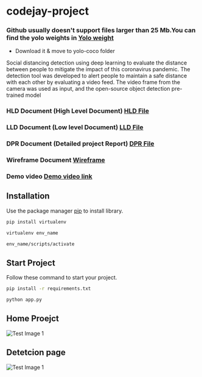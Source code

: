 # codejay-project

### Github usually doesn't support files larger than 25 Mb.You can find the yolo weights in [Yolo weight](https://drive.google.com/file/d/1QrGGrZl-K2z9IH410o9oeGvbKdIDjGIS/view?usp=sharing) 
* Download it & move to yolo-coco folder

Social distancing detection using deep learning to evaluate the distance between
people to mitigate the impact of this coronavirus pandemic. The detection tool
was developed to alert people to maintain a safe distance with each other by
evaluating a video feed. The video frame from the camera was used as input, and
the open-source object detection pre-trained model

### HLD Document (High Level Document) [HLD File](https://drive.google.com/file/d/10gd_V6mi0H4nYhZZ2P9zfwKZnORHKpe5/view?usp=sharing) 
### LLD Document (Low level Document) [LLD File](https://drive.google.com/file/d/1pzsKDnzJJVec8o_ycyIF9bgGvnLaC-Tg/view?usp=sharing) 
### DPR Document (Detailed project Report) [DPR File](https://drive.google.com/file/d/1xIrUNYM1EZKOETDqxAREByV5aVDiQ8bj/view?usp=sharing) 
### Wireframe Document [Wireframe](https://drive.google.com/file/d/1jbGRm7LvAOb2QQ-ZvcsKw7pCnjpE5aJT/view?usp=sharing) 

### Demo video [Demo video link](https://drive.google.com/file/d/1_a3Cw4kAaGv1JTSOFcO0qkUqDIFFj0FZ/view?usp=sharing) 

## Installation

Use the package manager [pip](https://pip.pypa.io/en/stable/) to install library.

```bash
pip install virtualenv
```
```bash
virtualenv env_name
```
```bash
env_name/scripts/activate
```
## Start Project

Follow these command to start your project.

```bash
pip install -r requirements.txt
```
```bash
python app.py
```
## Home Proejct

![Test Image 1](https://github.com/codejay411/codejay-project/blob/main/Screenshot%20(118).png)

## Detetcion page

![Test Image 1](https://github.com/codejay411/codejay-project/blob/main/Screenshot%20(119).png)

